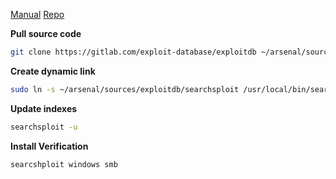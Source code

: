 [Manual](https://www.exploit-db.com/searchsploit)
[Repo](https://gitlab.com/exploit-database/exploitdb)

**Pull source code**

```sh
git clone https://gitlab.com/exploit-database/exploitdb ~/arsenal/sources/exploitdb
```

**Create dynamic link**

```sh
sudo ln -s ~/arsenal/sources/exploitdb/searchsploit /usr/local/bin/searchsploit
```

**Update indexes**

```sh
searchsploit -u
```


**Install Verification**

```sh
searcshploit windows smb
```

